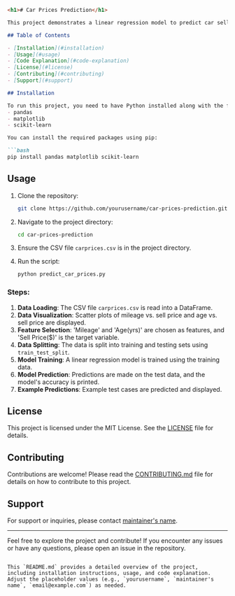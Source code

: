 ```markdown
<h1># Car Prices Prediction</h1>

This project demonstrates a linear regression model to predict car selling prices based on mileage and age. The model is trained using scikit-learn's `LinearRegression`, and the performance is evaluated using train-test split.

## Table of Contents

- [Installation](#installation)
- [Usage](#usage)
- [Code Explanation](#code-explanation)
- [License](#license)
- [Contributing](#contributing)
- [Support](#support)

## Installation

To run this project, you need to have Python installed along with the following packages:
- pandas
- matplotlib
- scikit-learn

You can install the required packages using pip:

```bash
pip install pandas matplotlib scikit-learn
```

## Usage

1. Clone the repository:

    ```bash
    git clone https://github.com/yourusername/car-prices-prediction.git
    ```

2. Navigate to the project directory:

    ```bash
    cd car-prices-prediction
    ```

3. Ensure the CSV file `carprices.csv` is in the project directory.

4. Run the script:

    ```bash
    python predict_car_prices.py
    ```
### Steps:

1. **Data Loading**: The CSV file `carprices.csv` is read into a DataFrame.
2. **Data Visualization**: Scatter plots of mileage vs. sell price and age vs. sell price are displayed.
3. **Feature Selection**: 'Mileage' and 'Age(yrs)' are chosen as features, and 'Sell Price($)' is the target variable.
4. **Data Splitting**: The data is split into training and testing sets using `train_test_split`.
5. **Model Training**: A linear regression model is trained using the training data.
6. **Model Prediction**: Predictions are made on the test data, and the model's accuracy is printed.
7. **Example Predictions**: Example test cases are predicted and displayed.

## License

This project is licensed under the MIT License. See the [LICENSE](LICENSE) file for details.

## Contributing

Contributions are welcome! Please read the [CONTRIBUTING.md](CONTRIBUTING.md) file for details on how to contribute to this project.

## Support

For support or inquiries, please contact [maintainer's name](mailto:email@example.com).

---

Feel free to explore the project and contribute! If you encounter any issues or have any questions, please open an issue in the repository.
```

This `README.md` provides a detailed overview of the project, including installation instructions, usage, and code explanation. Adjust the placeholder values (e.g., `yourusername`, `maintainer's name`, `email@example.com`) as needed.

